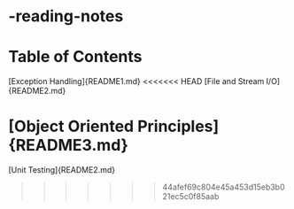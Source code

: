 # -reading-notes

# Table of Contents
 [Exception Handling]{README1.md}
<<<<<<< HEAD
 [File and Stream I/O]{README2.md}

 [Object Oriented Principles]{README3.md}
=======
 [Unit Testing]{README2.md}
>>>>>>> 44afef69c804e45a453d15eb3b021ec5c0f85aab
